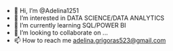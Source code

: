 - 👋 Hi, I’m @Adelina1251
- 👀 I’m interested in DATA SCIENCE/DATA ANALYTICS
- 🌱 I’m currently learning SQL/POWER BI
- 💞️ I’m looking to collaborate on ...
- 📫 How to reach me adelina.grigoras523@gmail.com

<!---
Adelina1251/Adelina1251 is a ✨ special ✨ repository because its `README.md` (this file) appears on your GitHub profile.
You can click the Preview link to take a look at your changes.
--->

